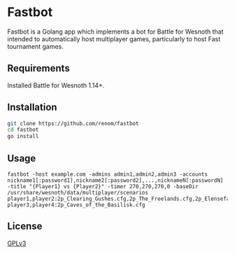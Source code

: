 # Fastbot

Fastbot is a Golang app which implements a bot for Battle for Wesnoth that intended to automatically host multiplayer games, particularly to host Fast tournament games.

## Requirements

Installed Battle for Wesnoth 1.14+.

## Installation

```bash
git clone https://github.com/renom/fastbot
cd fastbot
go install
```

## Usage

```
fastbot -host example.com -admins admin1,admin2,admin3 -accounts nickname1[:password1],nickname2[:password2],...,nicknameN[:passwordN] -title "{Player1} vs {Player2}" -timer 270,270,270,0 -baseDir /usr/share/wesnoth/data/multiplayer/scenarios player1,player2:2p_Clearing_Gushes.cfg,2p_The_Freelands.cfg,2p_Elensefar_Courtyard.cfg,2p_Sablestone_Delta.cfg,2p_Den_of_Onis.cfg player3,player4:2p_Caves_of_the_Basilisk.cfg
```

## License

[GPLv3](https://www.gnu.org/licenses/gpl-3.0.txt)
